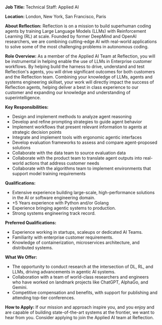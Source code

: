 **Job Title:** Technical Staff: Applied AI

**Location:** London, New York, San Francisco, Paris

**About Reflection:** Reflection is on a mission to build superhuman coding agents by training Large Language Models (LLMs) with Reinforcement Learning (RL) at scale. Founded by former DeepMind and OpenAI researchers, we are combining cutting-edge AI with real-world applications to solve some of the most challenging problems in autonomous coding.

**Role Overview:** As a member of the Applied AI Team at Reflection, you will be instrumental in helping enable the use of LLMs in Enterprise customer workflows. By helping build the harness to drive, understand and test Reflection's agents, you will drive significant outcomes for both customers and the Reflection team. Combining your knowledge of LLMs, agents and systems engineering skillset, your work will directly impact the success of Reflection agents, helping deliver a best in class experience to our customer and expanding our knowledge and understanding of superintelligence.

**Key Responsibilities:**

- Design and implement methods to analyze agent reasoning
- Develop and refine prompting strategies to guide agent behavior
- Implement workflows that present relevant information to agents at strategic decision points
- Integrate and implement tools with ergonomic agentic interfaces
- Develop evaluation frameworks to assess and compare agent-proposed solutions
- Collaborate with the data team to source evaluation data
- Collaborate with the product team to translate agent outputs into real-world actions that address customer needs
- Collaborate with the algorithms team to implement environments that support model training requirements

**Qualifications:**

- Extensive experience building large-scale, high-performance solutions in the AI or software engineering domain.
- \+5 Years experience with Python and/or Golang
- Experience bringing agentic systems to production.
- Strong systems engineering track record.

**Preferred Qualifications:**

- Experience working in startups, scaleups or dedicated AI Teams.
- Familiarity with enterprise customer requirements.
- Knowledge of containerization, microservices architecture, and distributed systems.

**What We Offer:**

- The opportunity to conduct research at the intersection of DL, RL, and LLMs, driving advancements in agentic AI systems.
- Collaboration with a team of world-class researchers and engineers who have worked on landmark projects like ChatGPT, AlphaGo, and Gemini.
- Competitive compensation and benefits, with support for publishing and attending top-tier conferences.

**How to Apply:** If our mission and approach inspire you, and you enjoy and are capable of building state-of-the-art systems at the frontier, we want to hear from you. Consider applying to join the Applied AI team at Reflection.
